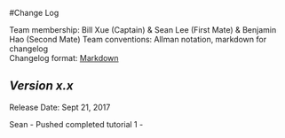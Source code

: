 #Change Log

Team membership:  Bill Xue (Captain) & Sean Lee (First Mate) & Benjamin Hao 
(Second Mate)
Team conventions: Allman notation, markdown for changelog  
Changelog format: [Markdown](https://github.com/adam-p/markdown-here/wiki/Markdown-Cheatsheet) 

## *Version x.x*

Release Date: Sept 21, 2017

Sean
    - Pushed completed tutorial 1 -
